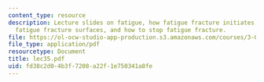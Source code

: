 ```yaml
---
content_type: resource
description: Lecture slides on fatigue, how fatigue fracture initiates, characteristic
  fatigue fracture surfaces, and how to stop fatigue fracture.
file: https://ol-ocw-studio-app-production.s3.amazonaws.com/courses/3-032-mechanical-behavior-of-materials-fall-2007/fd38c2d04b3f7208a22f1e750341a8fe_lec35.pdf
file_type: application/pdf
resourcetype: Document
title: lec35.pdf
uid: fd38c2d0-4b3f-7208-a22f-1e750341a8fe
---
```

